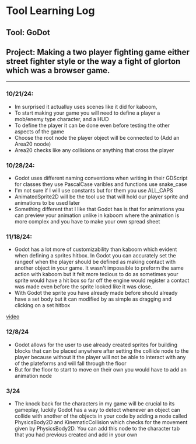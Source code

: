 # Tool Learning Log

## Tool: GoDot

## Project: Making a two player fighting game either street fighter style or the way a fight of glorton which was a browser game.

---

### 10/21/24:
* Im surprised it actualluy uses scenes like it did for kaboom,
* To start making your game you will need to define a player a mob/enemy type character, and a HUD
* To define the player it can be done even before testing the other aspects of the game
* Choose the root node the player object will be connected to (Add an Area20 noode)
* Area20 checks like any collisions or anything that cross the player

### 10/28/24:
* Godot uses different naming conventions when writing in their GDScript for classes they use PascalCase varibles and functions use snake_case
* I'm not sure if I will use constants but for them you use ALL_CAPS
* AnimatedSprite2D will be the tool use that will hold our player sprite and animations to be used later
* Something different that I like that Godot has is that for animations you can preview your animation unlike in kaboom where the animation is more complex and you have to make your own spread sheet

### 11/18/24:
* Godot has a lot more of customizability than kaboom which evident when defining a sprites hitbox. In Godot you can accurately set the rangeof when the player should be defined as making contact with another object in your game. It wasn't impossible to preform the same action with kaboom but it felt more tedious to do as sometimes your sprite would have a hit box so far off the engine would register a contact was made even before the sprite looked like it was close.
* With Godot the sprite you have already made before should already have a set body but it can modified by as simple as dragging and clicking on a set hitbox
<!--
* Links you used today (websites, videos, etc)

* Things you tried, progress you made, etc
* Challenges, a-ha moments, etc
* Questions you still have
* What you're going to try next
-->
[video](https://youtu.be/LOhfqjmasi0?si=97RQQAm9aia7c_2w)

### 12/8/24
* Godot allows for the user to use already created sprites for building blocks that can be placed anywhere after setting the colliide node to the player because without it the player will not be able to interact with any of the plateforms and will fall through the floor
* But for the floor to start to move on their own you would have to add an animation node

### 3/24
* The knock back for the characters in my game will be crucial to its gameplay, luckily Godot has a way to detect whenever an object can collide with another of the objects in your code by adding a node called PhysicsBody2D and KinematicCollision which checks for the movement given by PhysicsBody2D. You can add this node to the character tab that you had previous created and add in your own 